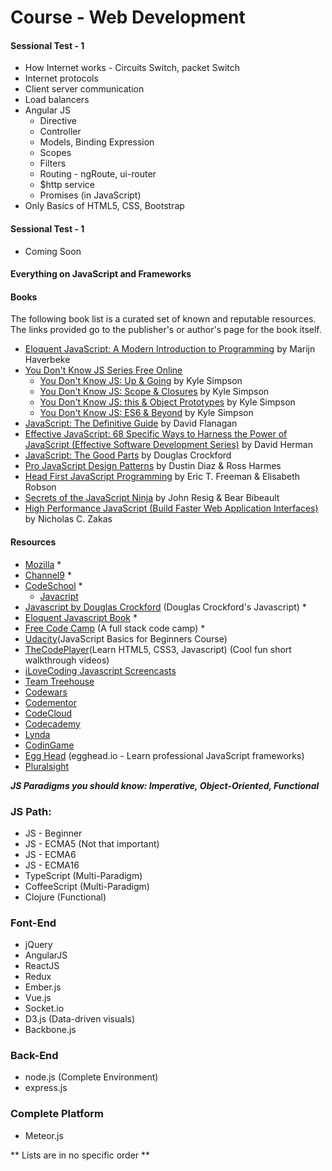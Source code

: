 # Course - Web Development
#### Sessional Test - 1
* How Internet works - Circuits Switch, packet Switch
* Internet protocols
* Client server communication
* Load balancers
* Angular JS
  * Directive
  * Controller
  * Models, Binding Expression
  * Scopes
  * Filters
  * Routing - ngRoute, ui-router
  * $http service
  * Promises (in JavaScript)
* Only Basics of HTML5, CSS, Bootstrap

#### Sessional Test - 1
* Coming Soon

#### Everything on JavaScript and Frameworks

#### Books

The following book list is a curated set of known and reputable resources. The links provided go to the publisher's or author's page for the book itself.

* [Eloquent JavaScript: A Modern Introduction to Programming](http://eloquentjavascript.net/) by Marijn Haverbeke
* [You Don't Know JS Series Free Online](https://github.com/getify/You-Dont-Know-JS)
  * [You Don't Know JS: Up & Going](http://shop.oreilly.com/product/0636920039303.do) by Kyle Simpson
  * [You Don't Know JS: Scope & Closures](http://shop.oreilly.com/product/0636920026327.do) by Kyle Simpson
  * [You Don't Know JS: this & Object Prototypes](http://shop.oreilly.com/product/0636920033738.do) by Kyle Simpson
  * [You Don't Know JS: ES6 & Beyond](http://shop.oreilly.com/product/0636920033769.do) by Kyle Simpson
* [JavaScript: The Definitive Guide](http://shop.oreilly.com/product/9780596805531.do) by David Flanagan
* [Effective JavaScript: 68 Specific Ways to Harness the Power of JavaScript (Effective Software Development Series)](https://www.pearsonhighered.com/program/Herman-Effective-Java-Script-68-Specific-Ways-to-Harness-the-Power-of-Java-Script/PGM316846.html) by David Herman
* [JavaScript: The Good Parts](http://shop.oreilly.com/product/9780596517748.do) by Douglas Crockford
* [Pro JavaScript Design Patterns](http://www.apress.com/9781590599082)  by Dustin Diaz & Ross Harmes
* [Head First JavaScript Programming](http://shop.oreilly.com/product/0636920027065.do) by Eric T. Freeman & Elisabeth Robson
* [Secrets of the JavaScript Ninja](https://www.manning.com/books/secrets-of-the-javascript-ninja) by John Resig & Bear Bibeault
* [High Performance JavaScript (Build Faster Web Application Interfaces)](http://shop.oreilly.com/product/9780596802806.do) by Nicholas C. Zakas

#### Resources

* [Mozilla](https://developer.mozilla.org/en-US/docs/Web/JavaScript/A_re-introduction_to_JavaScript) *
* [Channel9](https://channel9.msdn.com/Series/Javascript-Fundamentals-Development-for-Absolute-Beginners) *
* [CodeSchool](https://www.codeschool.com/learn/javascript) *
  * [Javacript](https://www.javascript.com/)
* [Javascript by Douglas Crockford](http://javascript.crockford.com/) (Douglas Crockford's Javascript) *
* [Eloquent Javascript Book](http://eloquentjavascript.net/contents.html) *
* [Free Code Camp](www.freecodecamp.com) (A full stack code camp) *
* [Udacity](https://www.udacity.com/course/javascript-basics--ud804)(JavaScript Basics for Beginners Course)
* [TheCodePlayer](http://thecodeplayer.com/)(Learn HTML5, CSS3, Javascript) (Cool fun short walkthrough videos)
* [iLoveCoding Javascript Screencasts](https://ilovecoding.org)
* [Team Treehouse](www.teamtreehouse.com) 
* [Codewars](codewars.com)
* [Codementor](https://www.codementor.io/javascript)
* [CodeCloud](CodeCloud.me)
* [Codecademy](https://www.codecademy.com/#!/exercises/0)
* [Lynda](https://www.lynda.com/JavaScript-tutorials/Essential-Training-2011/81266-2.html)
* [CodinGame](http://www.codingame.com)
* [Egg Head](https://egghead.io/) (egghead.io - Learn professional JavaScript frameworks)
* [Pluralsight](https://www.pluralsight.com/search?q=JavaScript&categories=all)

**_JS Paradigms you should know: Imperative, Object-Oriented, Functional_**

### JS Path:
* JS - Beginner
* JS - ECMA5 (Not that important)
* JS - ECMA6
* JS - ECMA16
* TypeScript (Multi-Paradigm)
* CoffeeScript (Multi-Paradigm)
* Clojure (Functional)

### Font-End
* jQuery
* AngularJS
* ReactJS
* Redux
* Ember.js
* Vue.js
* Socket.io
* D3.js (Data-driven visuals)
* Backbone.js

### Back-End
* node.js (Complete Environment)
* express.js

### Complete Platform
* Meteor.js

** Lists are in no specific order **
